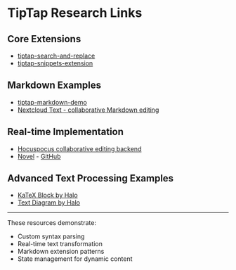 # TipTap Research Links

## Core Extensions
- [tiptap-search-and-replace](https://github.com/sereneinserenade/tiptap-search-n-replace-demo)
- [tiptap-snippets-extension](https://github.com/sereneinserenade/tiptap-snippets-extension)

## Markdown Examples
- [tiptap-markdown-demo](https://github.com/justinmoon/tiptap-markdown-demo)
- [Nextcloud Text - collaborative Markdown editing](https://github.com/nextcloud/text)

## Real-time Implementation
- [Hocuspocus collaborative editing backend](https://hocuspocus.dev)
- [Novel](https://novel.sh/) - [GitHub](https://github.com/steven-tey/novel)

## Advanced Text Processing Examples
- [KaTeX Block by Halo](https://github.com/halo-sigs/plugin-katex)
- [Text Diagram by Halo](https://github.com/halo-sigs/plugin-text-diagram)

---
These resources demonstrate:
- Custom syntax parsing
- Real-time text transformation
- Markdown extension patterns
- State management for dynamic content
